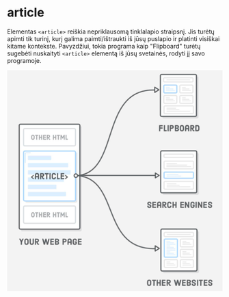 # article

Elementas `<article>` reiškia nepriklausomą tinklalapio straipsnį. Jis turėtų apimti tik turinį, kurį galima paimti/ištraukti iš jūsų puslapio ir platinti visiškai kitame kontekste. Pavyzdžiui, tokia programa kaip "Flipboard" turėtų sugebėti nuskaityti `<article>` elementą iš jūsų svetainės, rodyti jį savo programoje.

![article](image/article.png)